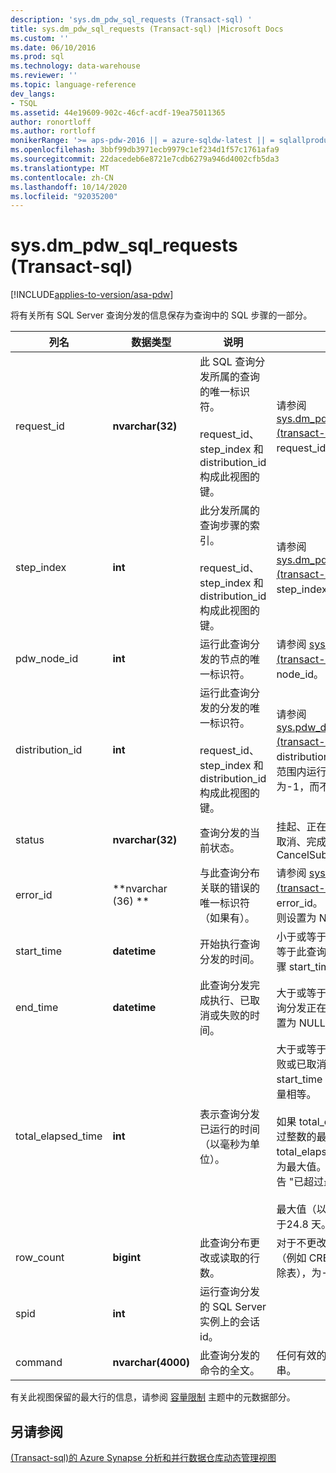 ```yaml
---
description: 'sys.dm_pdw_sql_requests (Transact-sql) '
title: sys.dm_pdw_sql_requests (Transact-sql) |Microsoft Docs
ms.custom: ''
ms.date: 06/10/2016
ms.prod: sql
ms.technology: data-warehouse
ms.reviewer: ''
ms.topic: language-reference
dev_langs:
- TSQL
ms.assetid: 44e19609-902c-46cf-acdf-19ea75011365
author: ronortloff
ms.author: rortloff
monikerRange: '>= aps-pdw-2016 || = azure-sqldw-latest || = sqlallproducts-allversions'
ms.openlocfilehash: 3bbf99db3971ecb9979c1ef234d1f57c1761afa9
ms.sourcegitcommit: 22dacedeb6e8721e7cdb6279a946d4002cfb5da3
ms.translationtype: MT
ms.contentlocale: zh-CN
ms.lasthandoff: 10/14/2020
ms.locfileid: "92035200"
---
```

# <a name="sysdm_pdw_sql_requests-transact-sql"></a>sys.dm_pdw_sql_requests (Transact-sql) 
[!INCLUDE[applies-to-version/asa-pdw](../../includes/applies-to-version/asa-pdw.md)]

  将有关所有 SQL Server 查询分发的信息保存为查询中的 SQL 步骤的一部分。  
  
|列名|数据类型|说明|范围|  
|-----------------|---------------|-----------------|-----------|  
|request_id|**nvarchar(32)**|此 SQL 查询分发所属的查询的唯一标识符。<br /><br /> request_id、step_index 和 distribution_id 构成此视图的键。|请参阅 [sys.dm_pdw_exec_requests &#40;transact-sql&#41;](../../relational-databases/system-dynamic-management-views/sys-dm-pdw-exec-requests-transact-sql.md)中的 request_id。|  
|step_index|**int**|此分发所属的查询步骤的索引。<br /><br /> request_id、step_index 和 distribution_id 构成此视图的键。|请参阅 [sys.dm_pdw_request_steps &#40;transact-sql&#41;](../../relational-databases/system-dynamic-management-views/sys-dm-pdw-request-steps-transact-sql.md)中的 step_index。|  
|pdw_node_id|**int**|运行此查询分发的节点的唯一标识符。|请参阅 [sys.dm_pdw_nodes &#40;transact-sql&#41;](../../relational-databases/system-dynamic-management-views/sys-dm-pdw-nodes-transact-sql.md)中的 node_id。|  
|distribution_id|**int**|运行此查询分发的分发的唯一标识符。<br /><br /> request_id、step_index 和 distribution_id 构成此视图的键。|请参阅 [sys.pdw_distributions &#40;transact-sql&#41;](../../relational-databases/system-catalog-views/sys-pdw-distributions-transact-sql.md)中的 distribution_id。 对于在节点范围内运行的请求，将设置为-1，而不是分布作用域。|  
|status|**nvarchar(32)**|查询分发的当前状态。|挂起、正在运行、已失败、已取消、完成、已中止、CancelSubmitted|  
|error_id|**nvarchar (36) **|与此查询分布关联的错误的唯一标识符（如果有）。|请参阅 [sys.dm_pdw_errors &#40;transact-sql&#41;](../../relational-databases/system-dynamic-management-views/sys-dm-pdw-errors-transact-sql.md)中的 error_id。 如果未发生错误，则设置为 NULL。|  
|start_time|**datetime**|开始执行查询分发的时间。|小于或等于当前时间，大于或等于此查询分布所属的查询步骤 start_time|  
|end_time|**datetime**|此查询分发完成执行、已取消或失败的时间。|大于或等于开始时间; 如果查询分发正在进行或排队，则设置为 NULL。|  
|total_elapsed_time|**int**|表示查询分发已运行的时间（以毫秒为单位）。|大于或等于0。 与已完成、失败或已取消的查询分发的 start_time 和 end_time 的增量相等。<br /><br /> 如果 total_elapsed_time 超过整数的最大值，则 total_elapsed_time 将继续作为最大值。 此条件将生成警告 "已超过最大值。"<br /><br /> 最大值（以毫秒为单位）等效于24.8 天。|  
|row_count|**bigint**|此查询分布更改或读取的行数。|对于不更改或返回数据的操作（例如 CREATE TABLE 和删除表），为-1。|  
|spid|**int**|运行查询分发的 SQL Server 实例上的会话 id。||  
|command|**nvarchar(4000)**|此查询分发的命令的全文。|任何有效的查询或请求字符串。|  
  
 有关此视图保留的最大行的信息，请参阅 [容量限制](/azure/sql-data-warehouse/sql-data-warehouse-service-capacity-limits#metadata) 主题中的元数据部分。  
  
## <a name="see-also"></a>另请参阅  
 [&#40;Transact-sql&#41;的 Azure Synapse 分析和并行数据仓库动态管理视图 ](../../relational-databases/system-dynamic-management-views/sql-and-parallel-data-warehouse-dynamic-management-views.md)  
  
  
